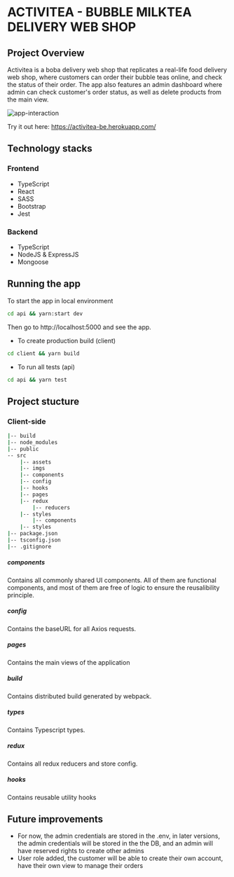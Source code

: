 # ACTIVITEA - BUBBLE MILKTEA DELIVERY WEB SHOP

## Project Overview

Activitea is a boba delivery web shop that replicates a real-life food delivery web shop, where customers can order their bubble teas online, and check the status of their order. The app also features an admin dashboard where admin can check customer's order status, as well as delete products from the main view. 

![app-interaction](screenshots/activitea-order.gif)

Try it out here: https://activitea-be.herokuapp.com/

## Technology stacks 

### Frontend
- TypeScript 
- React
- SASS
- Bootstrap
- Jest 

### Backend
- TypeScript
- NodeJS & ExpressJS
- Mongoose

## Running the app

To start the app in local environment 

```bash
cd api && yarn:start dev
```
Then go to http://localhost:5000 and see the app. 

- To create production build (client)
```bash
cd client && yarn build
```
- To run all tests (api)
```bash
cd api && yarn test
```

## Project stucture 

### Client-side

```bash
|-- build
|-- node_modules
|-- public
-- src
    |-- assets
    |-- imgs
    |-- components
    |-- config
    |-- hooks
    |-- pages
    |-- redux
        |-- reducers
    |-- styles
        |-- components
    |-- styles
|-- package.json
|-- tsconfig.json
|-- .gitignore
```

##### components
Contains all commonly shared UI components. All of them are functional components, and most of them are free of logic to ensure the reusalibility principle.

##### config
Contains the baseURL for all Axios requests. 

##### pages
Contains the main views of the application

##### build
Contains distributed build generated by webpack.

##### types
Contains Typescript types.

##### redux
Contains all redux reducers and store config. 

##### hooks 
Contains reusable utility hooks 
 

## Future improvements 

- For now, the admin credentials are stored in the .env, in later versions, the admin credentials will be stored in the the DB, and an admin will have reserved rights to create other admins 
- User role added, the customer will be able to create their own account, have their own view to manage their orders 







